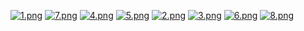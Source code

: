 [![1.png](https://i.postimg.cc/XN2RsGHF/1.png)](https://postimg.cc/NLHCMMwf)
[![7.png](https://i.postimg.cc/504r3b8n/7.png)](https://postimg.cc/mcnVZxXH)
[![4.png](https://i.postimg.cc/T3bB2kRq/4.png)](https://postimg.cc/G4cXqxTH)
[![5.png](https://i.postimg.cc/KYrVBR31/5.png)](https://postimg.cc/hJvpq4rn)
[![2.png](https://i.postimg.cc/65yDgWgP/2.png)](https://postimg.cc/ZCz7ySTP)
[![3.png](https://i.postimg.cc/N0wSK1Fh/3.png)](https://postimg.cc/TKCCS5nQ)
[![6.png](https://i.postimg.cc/28MPDpfS/6.png)](https://postimg.cc/SJLZ6vsB)
[![8.png](https://i.postimg.cc/zvxCLTzB/8.png)](https://postimg.cc/m1FzJzFf)
